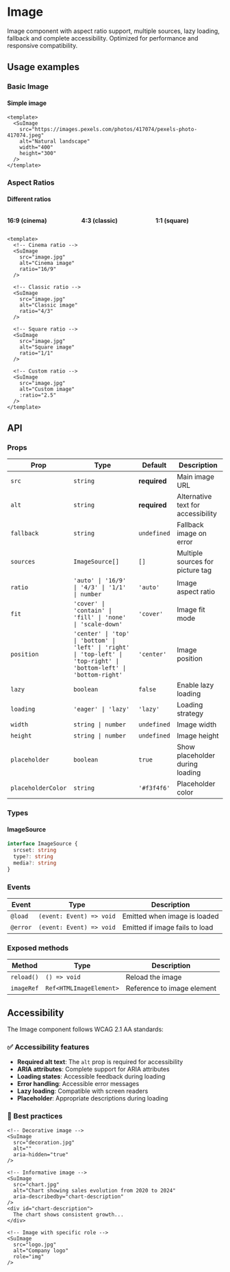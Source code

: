 # Image

Image component with aspect ratio support, multiple sources, lazy loading, fallback and complete accessibility. Optimized for performance and responsive compatibility.

## Usage examples

### Basic Image

<div class="component-demo">
  <div class="demo-section">
    <h4>Simple image</h4>
    <div class="demo-inputs">
      <SuImage 
        src="https://images.pexels.com/photos/417074/pexels-photo-417074.jpeg?auto=compress&cs=tinysrgb&w=400"
        alt="Natural landscape"
        width="400"
        height="300"
      />
    </div>
  </div>
</div>

```vue
<template>
  <SuImage 
    src="https://images.pexels.com/photos/417074/pexels-photo-417074.jpeg"
    alt="Natural landscape"
    width="400"
    height="300"
  />
</template>
```

### Aspect Ratios

<div class="component-demo">
  <div class="demo-section">
    <h4>Different ratios</h4>
    <div style="display: grid; grid-template-columns: repeat(auto-fit, minmax(150px, 1fr)); gap: 1rem;">
      <div>
        <p><strong>16:9 (cinema)</strong></p>
        <SuImage 
          src="https://images.pexels.com/photos/417074/pexels-photo-417074.jpeg?auto=compress&cs=tinysrgb&w=400"
          alt="16:9 ratio"
          ratio="16/9"
        />
      </div>
      <div>
        <p><strong>4:3 (classic)</strong></p>
        <SuImage 
          src="https://images.pexels.com/photos/417074/pexels-photo-417074.jpeg?auto=compress&cs=tinysrgb&w=400"
          alt="4:3 ratio"
          ratio="4/3"
        />
      </div>
      <div>
        <p><strong>1:1 (square)</strong></p>
        <SuImage 
          src="https://images.pexels.com/photos/417074/pexels-photo-417074.jpeg?auto=compress&cs=tinysrgb&w=400"
          alt="1:1 ratio"
          ratio="1/1"
        />
      </div>
    </div>
  </div>
</div>

```vue
<template>
  <!-- Cinema ratio -->
  <SuImage 
    src="image.jpg"
    alt="Cinema image"
    ratio="16/9"
  />
  
  <!-- Classic ratio -->
  <SuImage 
    src="image.jpg"
    alt="Classic image"
    ratio="4/3"
  />
  
  <!-- Square ratio -->
  <SuImage 
    src="image.jpg"
    alt="Square image"
    ratio="1/1"
  />
  
  <!-- Custom ratio -->
  <SuImage 
    src="image.jpg"
    alt="Custom image"
    :ratio="2.5"
  />
</template>
```

## API

### Props

| Prop | Type | Default | Description |
|------|------|---------|-------------|
| `src` | `string` | **required** | Main image URL |
| `alt` | `string` | **required** | Alternative text for accessibility |
| `fallback` | `string` | `undefined` | Fallback image on error |
| `sources` | `ImageSource[]` | `[]` | Multiple sources for picture tag |
| `ratio` | `'auto' \| '16/9' \| '4/3' \| '1/1' \| number` | `'auto'` | Image aspect ratio |
| `fit` | `'cover' \| 'contain' \| 'fill' \| 'none' \| 'scale-down'` | `'cover'` | Image fit mode |
| `position` | `'center' \| 'top' \| 'bottom' \| 'left' \| 'right' \| 'top-left' \| 'top-right' \| 'bottom-left' \| 'bottom-right'` | `'center'` | Image position |
| `lazy` | `boolean` | `false` | Enable lazy loading |
| `loading` | `'eager' \| 'lazy'` | `'lazy'` | Loading strategy |
| `width` | `string \| number` | `undefined` | Image width |
| `height` | `string \| number` | `undefined` | Image height |
| `placeholder` | `boolean` | `true` | Show placeholder during loading |
| `placeholderColor` | `string` | `'#f3f4f6'` | Placeholder color |

### Types

#### ImageSource
```typescript
interface ImageSource {
  srcset: string
  type?: string
  media?: string
}
```

### Events

| Event | Type | Description |
|-------|------|-------------|
| `@load` | `(event: Event) => void` | Emitted when image is loaded |
| `@error` | `(event: Event) => void` | Emitted if image fails to load |

### Exposed methods

| Method | Type | Description |
|--------|------|-------------|
| `reload()` | `() => void` | Reload the image |
| `imageRef` | `Ref<HTMLImageElement>` | Reference to image element |

## Accessibility

The Image component follows WCAG 2.1 AA standards:

### ✅ Accessibility features

- **Required alt text**: The `alt` prop is required for accessibility
- **ARIA attributes**: Complete support for ARIA attributes
- **Loading states**: Accessible feedback during loading
- **Error handling**: Accessible error messages
- **Lazy loading**: Compatible with screen readers
- **Placeholder**: Appropriate descriptions during loading

### 🎯 Best practices

```vue
<!-- Decorative image -->
<SuImage 
  src="decoration.jpg"
  alt=""
  aria-hidden="true"
/>

<!-- Informative image -->
<SuImage 
  src="chart.jpg"
  alt="Chart showing sales evolution from 2020 to 2024"
  aria-describedby="chart-description"
/>
<div id="chart-description">
  The chart shows consistent growth...
</div>

<!-- Image with specific role -->
<SuImage 
  src="logo.jpg"
  alt="Company logo"
  role="img"
/>
```